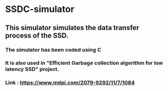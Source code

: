 # SSDC-simulator
## This simulator simulates the data transfer process of the SSD.
### The simulator has been coded using C
### It is also used in "Efficient Garbage collection algorithm for low latency SSD" project.
### Link : https://www.mdpi.com/2079-9292/11/7/1084
